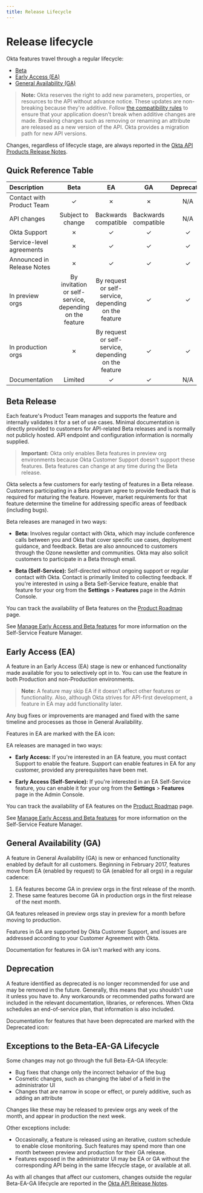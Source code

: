 ```yaml
---
title: Release Lifecycle
---
```


# Release lifecycle

Okta features travel through a regular lifecycle:

- [Beta](#beta-release)
- [Early Access (EA)](#early-access-ea)
- [General Availability (GA)](#general-availability-ga)

> **Note:** Okta reserves the right to add new parameters, properties, or resources to the API without advance notice.
These updates are non-breaking because they're additive. Follow [the compatibility rules](/docs/reference/core-okta-api/) to ensure that your application doesn't break when additive changes are made. Breaking changes such as removing or renaming an attribute are released as a new version of the API. Okta provides a migration path for new API versions.

Changes, regardless of lifecycle stage, are always reported in the [Okta API Products Release Notes](/docs/release-notes/).

## Quick Reference Table

| Description                | Beta                 | EA                   | GA                   | Deprecated |
| :------------              | :------------------: | :-----------------:  | :------------------: | :---------:|
| Contact with Product Team  | &check;              | &cross;              | &cross;              | N/A         |
| API changes                | Subject to change    | Backwards compatible | Backwards compatible | N/A        |
| Okta Support               | &cross;              | &check;              | &check;              | &check;    |
| Service-level agreements   | &cross;              | &check;              | &check;              | &check;    |
| Announced in Release Notes | &cross;              | &check;              | &check;              | &check;    |
| In preview orgs            | By invitation or self-service, depending on the feature | By request or self-service, depending on the feature | &check;| &check;|
| In production orgs         | &cross;              | By request or self-service, depending on the feature| &check;| &check; |
| Documentation              | Limited              | &check;              | &check;              | N/A         |

## Beta Release

Each feature's Product Team manages and supports the feature and internally validates it for a set of use cases. Minimal documentation is directly provided to customers for API-related Beta releases and is normally not publicly hosted. API endpoint and configuration information is normally supplied.

> **Important:** Okta only enables Beta features in preview org environments because Okta Customer Support doesn't support these features. Beta features can change at any time during the Beta release.

Okta selects a few customers for early testing of features in a Beta release. Customers participating in a Beta program agree to provide feedback that is required for maturing the feature. However, market requirements for that feature determine the timeline for addressing specific areas of feedback (including bugs).

Beta releases are managed in two ways:

- **Beta:** Involves regular contact with Okta, which may include conference calls between you and Okta that cover specific use cases, deployment guidance, and feedback. Betas are also announced to customers through the Ozone newsletter and communities. Okta may also solicit customers to participate in a Beta through email.

- **Beta (Self-Service):** Self-directed without ongoing support or regular contact with Okta. Contact is primarily limited to collecting feedback. If you're interested in using a Beta Self-Service feature, enable that feature for your org from the **Settings** > **Features** page in the Admin Console.

You can track the availability of Beta features on the [Product Roadmap](https://support.okta.com/help/s/productroadmap) page.

See [Manage Early Access and Beta features](https://help.okta.com/okta_help.htm?id=ext_Manage_Early_Access_features) for more information on the Self-Service Feature Manager.

## Early Access (EA)

A feature in an Early Access (EA) stage is new or enhanced functionality made available for you to selectively opt in to. You can use the feature in both Production and non-Production environments.

> **Note:** A feature may skip EA if it doesn't affect other features or functionality. Also, although Okta strives for API-first development, a feature in EA may add functionality later.

Any bug fixes or improvements are managed and fixed with the same timeline and processes as those in General Availability.

Features in EA are marked with the EA icon: <ApiLifecycle access="ea" />

EA releases are managed in two ways:

- **Early Access:** If you're interested in an EA feature, you must contact Support to enable the feature. Support can enable features in EA for any customer, provided any prerequisites have been met.

- **Early Access (Self-Service):** If you're interested in an EA Self-Service feature, you can enable it for your org from the **Settings** > **Features** page in the Admin Console.

You can track the availability of EA features on the [Product Roadmap](https://support.okta.com/help/s/productroadmap) page.

See [Manage Early Access and Beta features](https://help.okta.com/okta_help.htm?id=ext_Manage_Early_Access_features) for more information on the Self-Service Feature Manager.

## General Availability (GA)

A feature in General Availability (GA) is new or enhanced functionality enabled by default for all customers. Beginning in February 2017, features move from EA (enabled by request) to GA (enabled for all orgs) in a regular cadence:

1. EA features become GA in preview orgs in the first release of the month.
2. These same features become GA in production orgs in the first release of the next month.

GA features released in preview orgs stay in preview for a month before moving to production.

Features in GA are supported by Okta Customer Support, and issues are addressed according to your Customer Agreement with Okta.

Documentation for features in GA isn't marked with any icons.

## Deprecation

A feature identified as deprecated is no longer recommended for use and may be removed in the future. Generally, this means that you shouldn't use it unless you have to. Any workarounds or recommended paths forward are included in the relevant documentation, libraries, or references. When Okta schedules an end-of-service plan, that information is also included.

Documentation for features that have been deprecated are marked with the Deprecated icon: <ApiLifecycle access="deprecated" />

## Exceptions to the Beta-EA-GA Lifecycle

Some changes may not go through the full Beta-EA-GA lifecycle:

- Bug fixes that change only the incorrect behavior of the bug
- Cosmetic changes, such as changing the label of a field in the administrator UI
- Changes that are narrow in scope or effect, or purely additive, such as adding an attribute

Changes like these may be released to preview orgs any week of the month, and appear in production the next week.

Other exceptions include:

- Occasionally, a feature is released using an iterative, custom schedule to enable close monitoring.
Such features may spend more than one month between preview and production for their GA release.
- Features exposed in the administrator UI may be EA or GA without the corresponding API being in the same lifecycle stage, or available at all.

As with all changes that affect our customers, changes outside the regular Beta-EA-GA lifecycle are reported in the [Okta API Release Notes](/docs/release-notes/).
